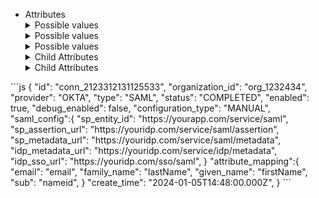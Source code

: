 <IntersectingHeader id="tag/Connection" title="SSO Connection" />
<div className="row section">
    <div className="col col--6">
    </div>
    <div className="col col--6">
        <Endpoints tag="Connection" excludeEndpoints={[
            { method: "get", label: "/api/v1/providers" }
        ]} />
    </div>
</div>
<IntersectingHeader id="tag/Connection/object" title="The Connection Object" subheading="true" classList="ApiCategoryList" />
<div className="row section">
    <div className="col col--6">
        <ul className="ApiReference-Parameters">
            <li className="ApiReference-Parameter header">Attributes</li>
            <Parameter attrKey="id" type="string" description="Unique ID of the Connection" />
            <Parameter attrKey="organization_id" type="string" description="Organization ID to which this connection belongs to." />
            <Parameter attrKey="provider" type="enum" description="">
                <details>
                    <summary>Possible values</summary>
                    <Parameter attrKey="OKTA" />
                    <Parameter attrKey="GOOGLE" />
                    <Parameter attrKey="MICROSOFT_AD" />
                    <Parameter attrKey="AUTH0" />
                    <Parameter attrKey="ONELOGIN" />
                    <Parameter attrKey="PING_IDENTITY" />
                    <Parameter attrKey="JUMPCLOUD" />
                    <Parameter attrKey="CUSTOM" />
                </details>
            </Parameter>
            <Parameter attrKey="status" type="enum" description="">
                <details>
                    <summary>Possible values</summary>
                    <Parameter attrKey="DRAFT" />
                    <Parameter attrKey="IN_PROGRESS" />
                    <Parameter attrKey="COMPLETED" />
                </details>
            </Parameter>
            <Parameter attrKey="enabled" type="boolean" description="" />
            <Parameter attrKey="type" type="enum" description="">
                <details>
                    <summary>Possible values</summary>
                    <Parameter attrKey="OIDC" />
                    <Parameter attrKey="SAML" />
                </details>
            </Parameter>
            <Parameter attrKey="saml_config" type="object" description="">
                <details>
                    <summary>Child Attributes</summary>
                    <Parameter attrKey="sp_entity_id" type="string" />
                    <Parameter attrKey="sp_assertion_url" type="string" />
                    <Parameter attrKey="sp_metadata_url" type="string" />
                    <Parameter attrKey="idp_entity_id" type="string" />
                    <Parameter attrKey="idp_sso_url" type="string" />
                    <Parameter attrKey="idp_metadata_url" type="string" />
                    <Parameter attrKey="idp_certificates" type="array object">
                        <details>
                            <summary>Child Attributes</summary>
                            <Parameter attrKey="certificate" type="string" />
                            <Parameter attrKey="expiry_time" type="string" />
                            <Parameter attrKey="issuer" type="string" />
                            <Parameter attrKey="create_time" type="string" />
                        </details>
                    </Parameter>
                    <Parameter attrKey="idp_sso_request_binding" type="enum" description="">
                        <details>
                            <summary>Possible values</summary>
                            <Parameter attrKey="POST" />
                            <Parameter attrKey="REDIRECT" />
                        </details>
                    </Parameter>
                    <Parameter attrKey="idp_slo_url" type="string" description="" />
                    <Parameter attrKey="idp_slo_request_binding" type="enum" description="">
                        <details>
                            <summary>Possible values</summary>
                            <Parameter attrKey="POST" />
                            <Parameter attrKey="REDIRECT" />
                        </details>
                    </Parameter>
                    <Parameter attrKey="saml_signing_option" type="enum" description="">
                        <details>
                            <summary>Possible values</summary>
                            <Parameter attrKey="NO_SIGNING" />
                            <Parameter attrKey="SAML_ONLY_RESPONSE_SIGNING" />
                            <Parameter attrKey="SAML_ONLY_ASSERTION_SIGNING" />
                            <Parameter attrKey="SAML_RESPONSE_ASSERTION_SIGNING" />
                        </details>
                    </Parameter>
                    <Parameter attrKey="assertion_encrypted" type="boolean" description="" />
                    <Parameter attrKey="want_request_signed" type="boolean" description="" />
                </details>
            </Parameter>
            <Parameter attrKey="oidc_config" type="object" description="">
                <details>
                    <summary>Child Attributes</summary>
                    <Parameter attrKey="authorize_uri" type="string" description="" />
                    <Parameter attrKey="token_uri" type="string" description="" />
                    <Parameter attrKey="discovery_endpoint" type="string" description="" />
                    <Parameter attrKey="user_info_uri" type="string" description="" />
                    <Parameter attrKey="jwks_uri" type="string" description="" />
                    <Parameter attrKey="issuer" type="string" description="" />
                    <Parameter attrKey="redirect_uri" type="string" description="" />
                    <Parameter attrKey="client_id" type="string" description="" />
                    <Parameter attrKey="client_secret" type="string" description="" />
                    <Parameter attrKey="scopes" type="string" description="" />
                    <Parameter attrKey="pkce_enabled" type="boolean" description="" />
                    <Parameter attrKey="token_auth_type" type="string" description="" />
                </details>
            </Parameter>
            <Parameter attrKey="create_time" type="string" description="Timestamp at which this organization record was created in ISO 8601 format" />
            <Parameter attrKey="update_time" type="string" description="Timestamp at which this organization record was last updated in ISO 8601 format" />
        </ul>
    </div>
    <div className="col col--6">
        <div className="scalar-card-sticky">
            <CodeWithHeader title="Connection Object">
                ```js
                {
                    "id": "conn_2123312131125533",
                    "organization_id": "org_1232434",
                    "provider": "OKTA",
                    "type": "SAML",
                    "status": "COMPLETED",
                    "enabled": true,
                    "debug_enabled": false,
                    "configuration_type": "MANUAL",
                    "saml_config":{
                        "sp_entity_id": "https://yourapp.com/service/saml",
                        "sp_assertion_url": "https://youridp.com/service/saml/assertion",
                        "sp_metadata_url": "https://youridp.com/service/saml/metadata",
                        "idp_metadata_url": "https://youridp.com/service/idp/metadata",
                        "idp_sso_url": "https://youridp.com/sso/saml",
                    }
                    "attribute_mapping":{
                        "email": "email",
                        "family_name": "lastName",
                        "given_name": "firstName",
                        "sub": "nameid",
                    }
                    "create_time": "2024-01-05T14:48:00.000Z",
                }
                ```
            </CodeWithHeader>
        </div>
    </div>
</div>
<APIEndpoint tag="Connection" method="get" endpoint="/api/v1/connections" />
<APIEndpoint tag="Connection" method="get" endpoint="/api/v1/organizations/{organization_id}/connections/{id}" />
<APIEndpoint tag="Connection" method="patch" endpoint="/api/v1/organizations/{organization_id}/connections/{id}:disable" />
<APIEndpoint tag="Connection" method="patch" endpoint="/api/v1/organizations/{organization_id}/connections/{id}:enable" />
